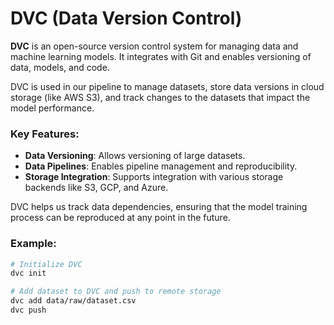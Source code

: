 # DVC (Data Version Control)

**DVC** is an open-source version control system for managing data and machine learning models. It integrates with Git and enables versioning of data, models, and code.

DVC is used in our pipeline to manage datasets, store data versions in cloud storage (like AWS S3), and track changes to the datasets that impact the model performance.

### Key Features:
- **Data Versioning**: Allows versioning of large datasets.
- **Data Pipelines**: Enables pipeline management and reproducibility.
- **Storage Integration**: Supports integration with various storage backends like S3, GCP, and Azure.

DVC helps us track data dependencies, ensuring that the model training process can be reproduced at any point in the future.

### Example:
```bash
# Initialize DVC
dvc init

# Add dataset to DVC and push to remote storage
dvc add data/raw/dataset.csv
dvc push
